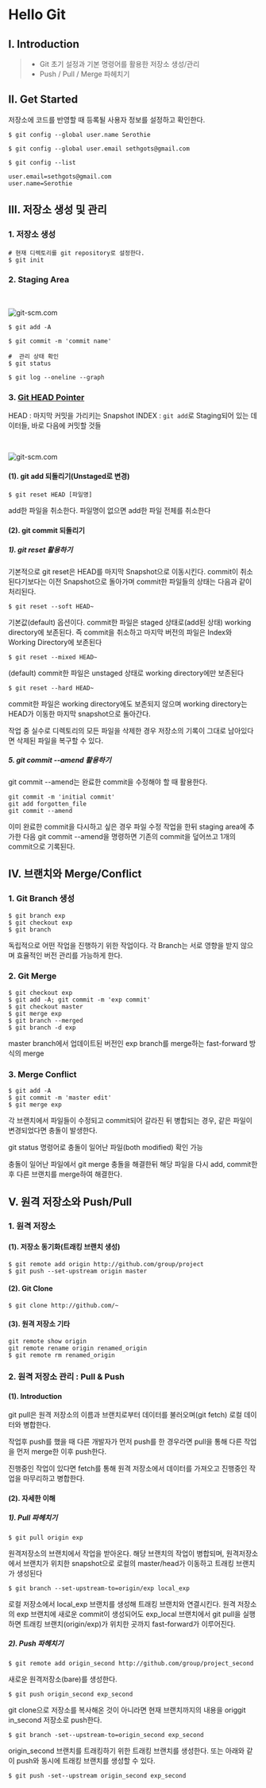 # Hello Git

## Ⅰ. Introduction

> - Git 초기 설정과 기본 명령어를 활용한 저장소 생성/관리
> - Push / Pull / Merge 파헤치기

## Ⅱ. Get Started

저장소에 코드를 반영할 때 등록될 사용자 정보를 설정하고 확인한다.

```shell
$ git config --global user.name Serothie

$ git config --global user.email sethgots@gmail.com

$ git config --list

user.email=sethgots@gmail.com
user.name=Serothie
```

## Ⅲ. 저장소 생성 및 관리

### 1. 저장소 생성

```shell
# 현재 디렉토리를 git repository로 설정한다.
$ git init
```

### 2. Staging Area

</br>

![git-scm.com](gitArea1.png)

```shell
$ git add -A

$ git commit -m 'commit name'

#  관리 상태 확인
$ git status

$ git log --oneline --graph
```

### 3. [Git HEAD Pointer](https://git-scm.com/book/ko/v2/Git-%EB%8F%84%EA%B5%AC-Reset-%EB%AA%85%ED%99%95%ED%9E%88-%EC%95%8C%EA%B3%A0-%EA%B0%80%EA%B8%B0)

HEAD : 마지막 커밋을 가리키는 Snapshot
INDEX : `git add`로 Staging되어 있는 데이터들, 바로 다음에 커밋할 것들

</br>

![git-scm.com](gitArea2.png)

#### (1). git add 되돌리기(Unstaged로 변경)

```shell
$ git reset HEAD [파일명]
```

add한 파일을 취소한다. 파일명이 없으면 add한 파일 전체를 취소한다

#### (2). git commit 되돌리기

##### 1). git reset 활용하기

기본적으로 git reset은 HEAD를 마지막 Snapshot으로 이동시킨다. commit이 취소된다기보다는 이전 Snapshot으로 돌아가며 commit한 파일들의 상태는 다음과 같이 처리된다.

```shell
$ git reset --soft HEAD~
```

기본값(default) 옵션이다. commit한 파일은 staged 상태로(add된 상태) working directory에 보존된다. 즉 commit을 취소하고 마지막 버전의 파일은 Index와 Working Directory에 보존된다

```shell
$ git reset --mixed HEAD~
```

(default) commit한 파일은 unstaged 상태로 working directory에만 보존된다

```shell
$ git reset --hard HEAD~
```

commit한 파일은 working directory에도 보존되지 않으며 working directory는 HEAD가 이동한 마지막 snapshot으로 돌아간다.

작업 중 실수로 디렉토리의 모든 파일을 삭제한 경우 저장소의 기록이 그대로 남아있다면 삭제된 파일을 복구할 수 있다.

##### 5. git commit --amend 활용하기

git commit --amend는 완료한 commit을 수정해야 할 때 활용한다.

```shell
git commit -m 'initial commit'
git add forgotten_file
git commit --amend
```

이미 완료한 commit을 다시하고 싶은 경우 파일 수정 작업을 한뒤 staging area에 추가한 다음 git commit --amend을 명령하면 기존의 commit을 덮어쓰고 1개의 commit으로 기록된다.

## Ⅳ. 브랜치와 Merge/Conflict

### 1. Git Branch 생성

```shell
$ git branch exp
$ git checkout exp
$ git branch
```

독립적으로 어떤 작업을 진행하기 위한 작업이다. 각 Branch는 서로 영향을 받지 않으며 효율적인 버전 관리를 가능하게 한다.

### 2. Git Merge

```shell
$ git checkout exp
$ git add -A; git commit -m 'exp commit'
$ git checkout master
$ git merge exp
$ git branch --merged
$ git branch -d exp
```

master branch에서 업데이트된 버전인 exp branch를 merge하는 fast-forward 방식의 merge

### 3. Merge Conflict

```shell
$ git add -A
$ git commit -m 'master edit'
$ git merge exp
```

각 브랜치에서 파일들이 수정되고 commit되어 갈라진 뒤 병합되는 경우, 같은 파일이 변경되었다면 충돌이 발생한다.

git status 명령어로 충돌이 일어난 파일(both modified) 확인 가능

충돌이 일어난 파일에서 git merge 충돌을 해결한뒤 해당 파일을 다시 add, commit한 후 다른 브랜치를 merge하여 해결한다.

## Ⅴ. 원격 저장소와 Push/Pull

### 1. 원격 저장소

#### (1). 저장소 동기화(트래킹 브랜치 생성)

```shell
$ git remote add origin http://github.com/group/project
$ git push --set-upstream origin master
```

#### (2). Git Clone

```shell
$ git clone http://github.com/~
```

#### (3). 원격 저장소 기타

```shell
git remote show origin
git remote rename origin renamed_origin
$ git remote rm renamed_origin
```

### 2. 원격 저장소 관리 : Pull & Push

#### (1). Introduction

git pull은 원격 저장소의 이름과 브랜치로부터 데이터를 불러오며(git fetch) 로컬 데이터와 병합한다.

작업후 push를 했을 때 다른 개발자가 먼저 push를 한 경우라면 pull을 통해 다른 작업을 먼저 merge한 이후 push한다.

진행중인 작업이 있다면 fetch를 통해 원격 저장소에서 데이터를 가져오고 진행중인 작업을 마무리하고 병합한다.

#### (2). 자세한 이해

##### 1). Pull 파헤치기

```shell
$ git pull origin exp
```

원격저장소의 브랜치에서 작업을 받아온다. 해당 브랜치의 작업이 병합되며, 원격저장소에서 브랜치가 위치한 snapshot으로 로컬의 master/head가 이동하고 트래킹 브랜치가 생성된다

```shell
$ git branch --set-upstream-to=origin/exp local_exp
```

로컬 저장소에서 local_exp 브랜치를 생성해 트래킹 브랜치와 연결시킨다.
원격 저장소의 exp 브랜치에 새로운 commit이 생성되어도 exp_local 브랜치에서 git pull을 실행하면 트래킹 브랜치(origin/exp)가 위치한 곳까지 fast-forward가 이루어진다.

##### 2). Push 파헤치기

```shell
$ git remote add origin_second http://github.com/group/project_second
```

새로운 원격저장소(bare)를 생성한다.

```shell
$ git push origin_second exp_second
```

git clone으로 저장소를 복사해온 것이 아니라면
현재 브랜치까지의 내용을 origgit in_second 저장소로 push한다.

```shell
$ git branch -set--upstream-to=origin_second exp_second
```

origin_second 브랜치를 트래킹하기 위한 트래킹 브랜치를 생성한다.
또는 아래와 같이 push와 동시에 트래킹 브랜치를 생성할 수 있다.

```shell
$ git push -set--upstream origin_second exp_second
```
